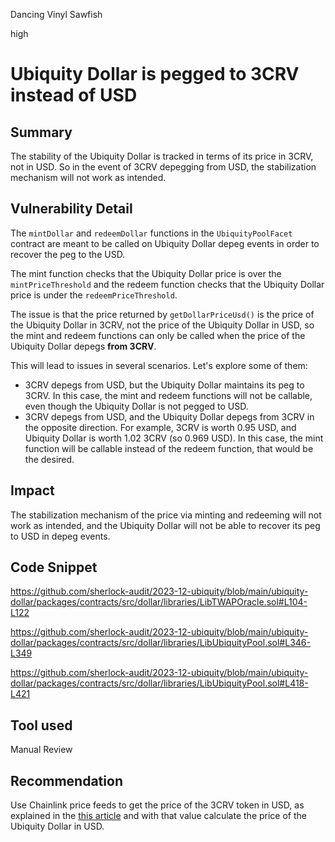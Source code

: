 Dancing Vinyl Sawfish

high

# Ubiquity Dollar is pegged to 3CRV instead of USD

## Summary

The stability of the Ubiquity Dollar is tracked in terms of its price in 3CRV, not in USD. So in the event of 3CRV depegging from USD, the stabilization mechanism will not work as intended.

## Vulnerability Detail

The `mintDollar` and `redeemDollar` functions in the `UbiquityPoolFacet` contract are meant to be called on Ubiquity Dollar depeg events in order to recover the peg to the USD.

The mint function checks that the Ubiquity Dollar price is over the `mintPriceThreshold` and the redeem function checks that the Ubiquity Dollar price is under the `redeemPriceThreshold`.

The issue is that the price returned by `getDollarPriceUsd()` is the price of the Ubiquity Dollar in 3CRV, not the price of the Ubiquity Dollar in USD, so the mint and redeem functions can only be called when the price of the Ubiquity Dollar depegs **from 3CRV**.

This will lead to issues in several scenarios. Let's explore some of them:
- 3CRV depegs from USD, but the Ubiquity Dollar maintains its peg to 3CRV. In this case, the mint and redeem functions will not be callable, even though the Ubiquity Dollar is not pegged to USD.
- 3CRV depegs from USD, and the Ubiquity Dollar depegs from 3CRV in the opposite direction. For example, 3CRV is worth 0.95 USD, and Ubiquity Dollar is worth 1.02 3CRV (so 0.969 USD). In this case, the mint function will be callable instead of the redeem function, that would be the desired.

## Impact

The stabilization mechanism of the price via minting and redeeming will not work as intended, and the Ubiquity Dollar will not be able to recover its peg to USD in depeg events.

## Code Snippet

https://github.com/sherlock-audit/2023-12-ubiquity/blob/main/ubiquity-dollar/packages/contracts/src/dollar/libraries/LibTWAPOracle.sol#L104-L122

https://github.com/sherlock-audit/2023-12-ubiquity/blob/main/ubiquity-dollar/packages/contracts/src/dollar/libraries/LibUbiquityPool.sol#L346-L349

https://github.com/sherlock-audit/2023-12-ubiquity/blob/main/ubiquity-dollar/packages/contracts/src/dollar/libraries/LibUbiquityPool.sol#L418-L421

## Tool used

Manual Review

## Recommendation

Use Chainlink price feeds to get the price of the 3CRV token in USD, as explained in the [this article](https://blog.chain.link/using-chainlink-oracles-to-securely-utilize-curve-lp-pools/) and with that value calculate the price of the Ubiquity Dollar in USD.